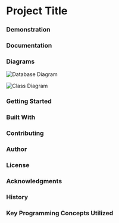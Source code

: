 # Project Title


### Demonstration


### Documentation


### Diagrams
![Database Diagram](https://imgur.com/a/V7xX7vg)

![Class Diagram](https://imgur.com/a/vq0ZlV9)

### Getting Started


### Built With


### Contributing


### Author


### License


### Acknowledgments


### History


### Key Programming Concepts Utilized
